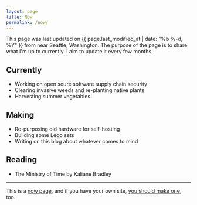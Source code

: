 ```yaml
---
layout: page
title: Now
permalink: /now/
---
```


This page was last updated on <time date="{{ page.last_modified_at | date_to_xmlschema }}" itemprop="dateModified">{{ page.last_modified_at | date: "%b %-d, %Y" }}</time> from near Seattle, Washington. The purpose of the page is to share what I'm up to currently. I aim to update it every few months.

## Currently
- Working on open soure software supply chain security
- Clearing invasive weeds and re-planting native plants
- Harvesting summer vegetables 

## Making
- Re-purposing old hardware for self-hosting
- Building some Lego sets
- Writing on this blog about whatever comes to mind

## Reading
- The Ministry of Time by Kaliane Bradley

----
This is a [now page](https://nownownow.com/about), and if you have your own site, [you should make one](https://nownownow.com/about), too.